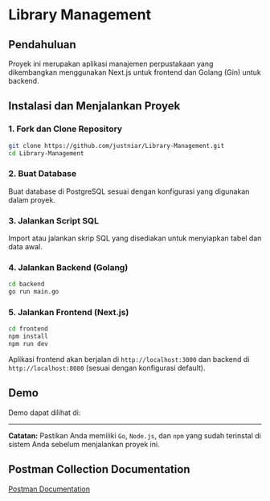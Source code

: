 # Library Management

## Pendahuluan
Proyek ini merupakan aplikasi manajemen perpustakaan yang dikembangkan menggunakan Next.js untuk frontend dan Golang (Gin) untuk backend.

## Instalasi dan Menjalankan Proyek

### 1. Fork dan Clone Repository
```sh
git clone https://github.com/justniar/Library-Management.git
cd Library-Management
```

### 2. Buat Database
Buat database di PostgreSQL sesuai dengan konfigurasi yang digunakan dalam proyek.

### 3. Jalankan Script SQL
Import atau jalankan skrip SQL yang disediakan untuk menyiapkan tabel dan data awal.

### 4. Jalankan Backend (Golang)
```sh
cd backend
go run main.go
```

### 5. Jalankan Frontend (Next.js)
```sh
cd frontend
npm install
npm run dev
```

Aplikasi frontend akan berjalan di `http://localhost:3000` dan backend di `http://localhost:8080` (sesuai dengan konfigurasi default).

## Demo
Demo dapat dilihat di:
<!-- [Tautan Demo](#)  -->

---
**Catatan:** Pastikan Anda memiliki `Go`, `Node.js`, dan `npm` yang sudah terinstal di sistem Anda sebelum menjalankan proyek ini.


## Postman Collection Documentation

[Postman Documentation](https://documenter.getpostman.com/view/33048335/2sAYkGLzhP)
